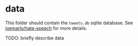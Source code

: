 # data

This folder should contain the `tweets.db` sqlite database. See [joemarlo/hate-speech](https://github.com/joemarlo/hate-speech) for more details.

TODO: briefly describe data
